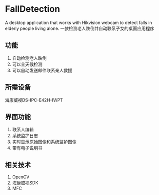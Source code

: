 # FallDetection
A desktop application that works with Hikvision webcam to detect falls in elderly people living alone. 一款检测老人跌倒并自动联系子女的桌面应用程序

## 功能
1. 自动检测老人跌倒
2. 可以全天候检测
3. 可以自动发送邮件联系亲人救援

## 所需设备
海康威视DS-IPC-E42H-IWPT

## 界面功能
1. 联系人编辑
2. 系统监护日志
3. 实时显示原始图像和系统监护图像
4. 带有电子说明书

## 相关技术
1. OpenCV
2. 海康威视SDK
3. MFC
